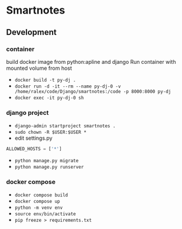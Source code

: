 # Smartnotes

## Development

### container

build docker image from python:apline and django
Run container with mounted volume from host

- `docker build -t py-dj .`
- `docker run -d -it --rm --name py-dj-0 -v /home/ralex/code/Django/smartnotes:/code -p 8000:8000 py-dj`
- `docker exec -it py-dj-0 sh`

### django project

- `django-admin startproject smartnotes .`
- `sudo chown -R $USER:$USER *`
- edit settings.py

```python
ALLOWED_HOSTS = ['*']
```

- `python manage.py migrate`
- `python manage.py runserver`

### docker compose

- `docker compose build`
- `docker compose up`
- `python -m venv env`
- `source env/bin/activate`
- `pip freeze > requirements.txt`
